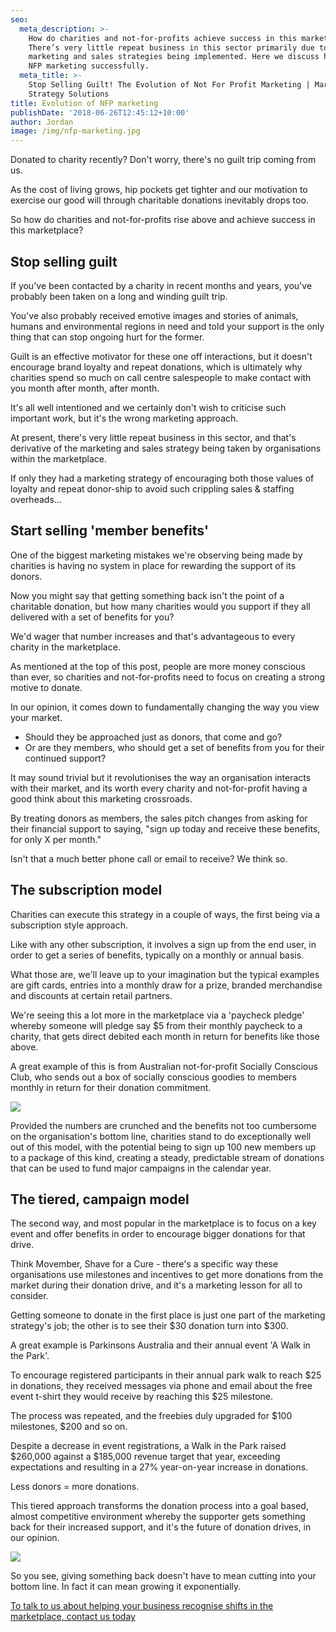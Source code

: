 ```yaml
---
seo:
  meta_description: >-
    How do charities and not-for-profits achieve success in this marketplace?
    There’s very little repeat business in this sector primarily due to the
    marketing and sales strategies being implemented. Here we discuss how to do
    NFP marketing successfully.
  meta_title: >-
    Stop Selling Guilt! The Evolution of Not For Profit Marketing | Marketplace
    Strategy Solutions
title: Evolution of NFP marketing
publishDate: '2018-06-26T12:45:12+10:00'
author: Jordan
image: /img/nfp-marketing.jpg
---
```

Donated to charity recently? Don't worry, there's no guilt trip coming from us.

As the cost of living grows, hip pockets get tighter and our motivation to exercise our good will through charitable donations inevitably drops too.

So how do charities and not-for-profits rise above and achieve success in this marketplace?

## Stop selling guilt

If you've been contacted by a charity in recent months and years, you've probably been taken on a long and winding guilt trip.

You've also probably received emotive images and stories of animals, humans and environmental regions in need and told your support is the only thing that can stop ongoing hurt for the former.

Guilt is an effective motivator for these one off interactions, but it doesn't encourage brand loyalty and repeat donations, which is ultimately why charities spend so much on call centre salespeople to make contact with you month after month, after month.

It's all well intentioned and we certainly don't wish to criticise such important work, but it's the wrong marketing approach.

At present, there's very little repeat business in this sector, and that's derivative of the marketing and sales strategy being taken by organisations within the marketplace.

If only they had a marketing strategy of encouraging both those values of loyalty and repeat donor-ship to avoid such crippling sales & staffing overheads...

## Start selling 'member benefits'

One of the biggest marketing mistakes we're observing being made by charities is having no system in place for rewarding the support of its donors.

Now you might say that getting something back isn't the point of a charitable donation, but how many charities would you support if they all delivered with a set of benefits for you?

We'd wager that number increases and that's advantageous to every charity in the marketplace.

As mentioned at the top of this post, people are more money conscious than ever, so charities and not-for-profits need to focus on creating a strong motive to donate.

In our opinion, it comes down to fundamentally changing the way you view your market.

* Should they be approached just as donors, that come and go?
* Or are they members, who should get a set of benefits from you for their continued support?

It may sound trivial but it revolutionises the way an organisation interacts with their market, and its worth every charity and not-for-profit having a good think about this marketing crossroads.

By treating donors as members, the sales pitch changes from asking for their financial support to saying, "sign up today and receive these benefits, for only X per month."

Isn't that a much better phone call or email to receive? We think so.

## The subscription model

Charities can execute this strategy in a couple of ways, the first being via a subscription style approach.

Like with any other subscription, it involves a sign up from the end user, in order to get a series of benefits, typically on a monthly or annual basis.

What those are, we'll leave up to your imagination but the typical examples are gift cards, entries into a monthly draw for a prize, branded merchandise and discounts at certain retail partners.

We're seeing this a lot more in the marketplace via a 'paycheck pledge' whereby someone will pledge say $5 from their monthly paycheck to a charity, that gets direct debited each month in return for benefits like those above.

A great example of this is from Australian not-for-profit Socially Conscious Club, who sends out a box of socially conscious goodies to members monthly in return for their donation commitment.

![](/img/charity-subscription-2.png)

Provided the numbers are crunched and the benefits not too cumbersome on the organisation's bottom line, charities stand to do exceptionally well out of this model, with the potential being to sign up 100 new members up to a package of this kind, creating a steady, predictable stream of donations that can be used to fund major campaigns in the calendar year.

## The tiered, campaign model

The second way, and most popular in the marketplace is to focus on a key event and offer benefits in order to encourage bigger donations for that drive.

Think Movember, Shave for a Cure - there's a specific way these organisations use milestones and incentives to get more donations from the market during their donation drive, and it's a marketing lesson for all to consider.

Getting someone to donate in the first place is just one part of the marketing strategy's job; the other is to see their $30 donation turn into $300.

A great example is Parkinsons Australia and their annual event 'A Walk in the Park'.

To encourage registered participants in their annual park walk to reach $25 in donations, they received messages via phone and email about the free event t-shirt they would receive by reaching this $25 milestone.

The process was repeated, and the freebies duly upgraded for $100 milestones, $200 and so on.

Despite a decrease in event registrations, a Walk in the Park raised $260,000 against a $185,000 revenue target that year, exceeding expectations and resulting in a 27% year-on-year increase in donations.

Less donors = more donations.

This tiered approach transforms the donation process into a goal based, almost competitive environment whereby the supporter gets something back for their increased support, and it's the future of donation drives, in our opinion.

![](/img/tiered-charity.jpg)

So you see, giving something back doesn't have to mean cutting into your bottom line. In fact it can mean growing it exponentially.

[To talk to us about helping your business recognise shifts in the marketplace, contact us today](https://marketplacestrategysolutions.com.au/contact/)
